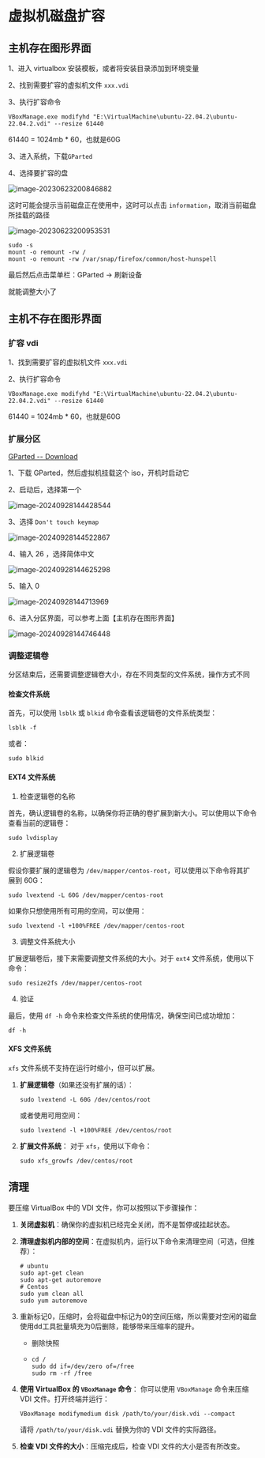 # 虚拟机磁盘扩容

## 主机存在图形界面

1、进入 virtualbox 安装模板，或者将安装目录添加到环境变量

2、找到需要扩容的虚拟机文件 `xxx.vdi`

3、执行扩容命令

```
VBoxManage.exe modifyhd "E:\VirtualMachine\ubuntu-22.04.2\ubuntu-22.04.2.vdi" --resize 61440
```

61440 = 1024mb * 60，也就是60G

3、进入系统，下载`GParted`

4、选择要扩容的盘

![image-20230623200846882](img/image-20230623200846882.png)

这时可能会提示当前磁盘正在使用中，这时可以点击 `information`，取消当前磁盘所挂载的路径

![image-20230623200953531](img/image-20230623200953531.png)

```shell
sudo -s
mount -o remount -rw /
mount -o remount -rw /var/snap/firefox/common/host-hunspell
```

最后然后点击菜单栏：GParted -> 刷新设备

就能调整大小了

## 主机不存在图形界面

### 扩容 vdi

1、找到需要扩容的虚拟机文件 `xxx.vdi`

2、执行扩容命令

```shell
VBoxManage.exe modifyhd "E:\VirtualMachine\ubuntu-22.04.2\ubuntu-22.04.2.vdi" --resize 61440
```

61440 = 1024mb * 60，也就是60G

### 扩展分区

[GParted -- Download](https://gparted.org/download.php)

1、下载 GParted，然后虚拟机挂载这个 iso，开机时启动它

2、启动后，选择第一个

![image-20240928144428544](img/image-20240928144428544.png)

3、选择 `Don't touch keymap`

![image-20240928144522867](img/image-20240928144522867.png)

4、输入 26 ，选择简体中文

![image-20240928144625298](img/image-20240928144625298.png)

5、输入 0

![image-20240928144713969](img/image-20240928144713969.png)

6、进入分区界面，可以参考上面【主机存在图形界面】

![image-20240928144746448](img/image-20240928144746448.png)

### 调整逻辑卷

分区结束后，还需要调整逻辑卷大小，存在不同类型的文件系统，操作方式不同

#### 检查文件系统

首先，可以使用 `lsblk` 或 `blkid` 命令查看该逻辑卷的文件系统类型：

```shell
lsblk -f
```

或者：

```shell
sudo blkid
```

#### EXT4 文件系统

1. 检查逻辑卷的名称

首先，确认逻辑卷的名称，以确保你将正确的卷扩展到新大小。可以使用以下命令查看当前的逻辑卷：

```shell
sudo lvdisplay
```

2. 扩展逻辑卷

假设你要扩展的逻辑卷为 `/dev/mapper/centos-root`，可以使用以下命令将其扩展到 60G：

```shell
sudo lvextend -L 60G /dev/mapper/centos-root
```

如果你只想使用所有可用的空间，可以使用：

```shell
sudo lvextend -l +100%FREE /dev/mapper/centos-root
```

3. 调整文件系统大小

扩展逻辑卷后，接下来需要调整文件系统的大小。对于 `ext4` 文件系统，使用以下命令：

```shell
sudo resize2fs /dev/mapper/centos-root
```

4. 验证

最后，使用 `df -h` 命令来检查文件系统的使用情况，确保空间已成功增加：

```shell
df -h
```

#### XFS 文件系统

`xfs` 文件系统不支持在运行时缩小，但可以扩展。

1. **扩展逻辑卷**（如果还没有扩展的话）：

   ```shell
   sudo lvextend -L 60G /dev/centos/root
   ```

   或者使用可用空间：

   ```shell
   sudo lvextend -l +100%FREE /dev/centos/root
   ```

2. **扩展文件系统**： 对于 `xfs`，使用以下命令：

   ```shell
   sudo xfs_growfs /dev/centos/root
   ```

## 清理

要压缩 VirtualBox 中的 VDI 文件，你可以按照以下步骤操作：

1. **关闭虚拟机**：确保你的虚拟机已经完全关闭，而不是暂停或挂起状态。

2. **清理虚拟机内部的空间**：在虚拟机内，运行以下命令来清理空间（可选，但推荐）：

   ```
   # ubuntu
   sudo apt-get clean
   sudo apt-get autoremove
   # Centos
   sudo yum clean all
   sudo yum autoremove
   ```

3. 重新标记0，压缩时，会将磁盘中标记为0的空间压缩，所以需要对空闲的磁盘使用dd工具批量填充为0后删除，能够带来压缩率的提升。

   + 删除快照

   + ```shell
     cd /
     sudo dd if=/dev/zero of=/free
     sudo rm -rf /free
     ```

4. **使用 VirtualBox 的 `VBoxManage` 命令**： 你可以使用 `VBoxManage` 命令来压缩 VDI 文件。打开终端并运行：

   ```
   VBoxManage modifymedium disk /path/to/your/disk.vdi --compact
   ```

   请将 `/path/to/your/disk.vdi` 替换为你的 VDI 文件的实际路径。

5. **检查 VDI 文件的大小**：压缩完成后，检查 VDI 文件的大小是否有所改变。